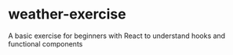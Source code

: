 # weather-exercise
A basic exercise for beginners with React to understand hooks and functional components
